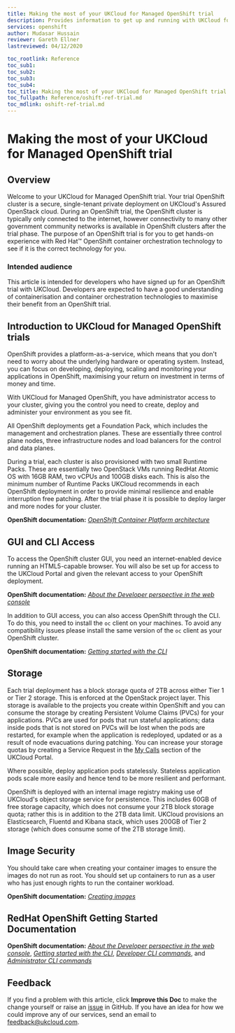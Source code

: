 ```yaml
---
title: Making the most of your UKCloud for Managed OpenShift trial
description: Provides information to get up and running with UKCloud for Managed OpenShift trials
services: openshift
author: Mudasar Hussain
reviewer: Gareth Ellner
lastreviewed: 04/12/2020

toc_rootlink: Reference
toc_sub1:
toc_sub2:
toc_sub3:
toc_sub4:
toc_title: Making the most of your UKCloud for Managed OpenShift trial
toc_fullpath: Reference/oshift-ref-trial.md
toc_mdlink: oshift-ref-trial.md
---
```


# Making the most of your UKCloud for Managed OpenShift trial

## Overview

Welcome to your UKCloud for Managed OpenShift trial. Your trial OpenShift cluster is a secure, single-tenant private deployment on UKCloud's Assured OpenStack cloud. During an OpenShift trial, the OpenShift cluster is typically only connected to the internet, however connectivity to many other government community networks is available in OpenShift clusters after the trial phase. The purpose of an OpenShift trial is for you to get hands-on experience with Red Hat&trade; OpenShift container orchestration technology to see if it is the correct technology for you.

### Intended audience

This article is intended for developers who have signed up for an OpenShift trial with UKCloud. Developers are expected to have a good understanding of containerisation and container orchestration technologies to maximise their benefit from an OpenShift trial.

## Introduction to UKCloud for Managed OpenShift trials

OpenShift provides a platform-as-a-service, which means that you don't need to worry about the underlying hardware or operating system. Instead, you can focus on developing, deploying, scaling and monitoring your applications in OpenShift, maximising your return on investment in terms of money and time.

With UKCloud for Managed OpenShift, you have administrator access to your cluster, giving you the control you need to create, deploy and administer your environment as you see fit.

All OpenShift deployments get a Foundation Pack, which includes the management and orchestration planes. These are essentially three control plane nodes, three infrastructure nodes and load balancers for the control and data planes.

During a trial, each cluster is also provisioned with two small Runtime Packs. These are essentially two OpenStack VMs running RedHat Atomic OS with 16GB RAM, two vCPUs and 100GB disks each. This is also the minimum number of Runtime Packs UKCloud recommends in each OpenShift deployment in order to provide minimal resilience and enable interruption free patching. After the trial phase it is possible to deploy larger and more nodes for your cluster.

**OpenShift documentation:** [*OpenShift Container Platform architecture*](https://docs.openshift.com/container-platform/4.6/architecture/architecture.html)

## GUI and CLI Access

To access the OpenShift cluster GUI, you need an internet-enabled device running an HTML5-capable browser. You will also be set up for access to the UKCloud Portal and given the relevant access to your OpenShift deployment.

**OpenShift documentation:** [*About the Developer perspective in the web console*](https://docs.openshift.com/container-platform/4.6/web_console/odc-about-developer-perspective.html)

In addition to GUI access, you can also access OpenShift through the CLI. To do this, you need to install the `oc` client on your machines. To avoid any compatibility issues please install the same version of the `oc` client as your OpenShift cluster. 

**OpenShift documentation:** [*Getting started with the CLI*](https://docs.openshift.com/container-platform/4.6/cli_reference/openshift_cli/getting-started-cli.html)

## Storage

Each trial deployment has a block storage quota of 2TB across either Tier 1 or Tier 2 storage. This is enforced at the OpenStack project layer. This storage is available to the projects you create within OpenShift and you can consume the storage by creating Persistent Volume Claims (PVCs) for your applications. PVCs are used for pods that run stateful applications; data inside pods that is not stored on PVCs will be lost when the pods are restarted, for example when the application is redeployed, updated or as a result of node evacuations during patching. You can increase your storage quotas by creating a Service Request in the [My Calls](https://portal.skyscapecloud.com/support/ivanti) section of the UKCloud Portal. 

Where possible, deploy application pods statelessly. Stateless application pods scale more easily and hence tend to be more resilient and performant.

OpenShift is deployed with an internal image registry making use of UKCloud's object storage service for persistence. This includes 60GB of free storage capacity, which does not consume your 2TB block storage quota; rather this is in addition to the 2TB data limit. UKCloud provisions an Elasticsearch, Fluentd and Kibana stack, which uses 200GB of Tier 2 storage (which does consume some of the 2TB storage limit).

## Image Security

You should take care when creating your container images to ensure the images do not run as root. You should set up containers to run as a user who has just enough rights to run the container workload.

**OpenShift documentation:** [*Creating images*](https://docs.openshift.com/container-platform/4.6/openshift_images/create-images.html)

## RedHat OpenShift Getting Started Documentation

**OpenShift documentation:** [*About the Developer perspective in the web console*](https://docs.openshift.com/container-platform/4.6/web_console/odc-about-developer-perspective.html), [*Getting started with the CLI*](https://docs.openshift.com/container-platform/4.6/cli_reference/openshift_cli/getting-started-cli.html), [*Developer CLI commands*](https://docs.openshift.com/container-platform/4.6/cli_reference/openshift_cli/developer-cli-commands.html), and [*Administrator CLI commands*](https://docs.openshift.com/container-platform/4.6/cli_reference/openshift_cli/administrator-cli-commands.html)

## Feedback

If you find a problem with this article, click **Improve this Doc** to make the change yourself or raise an [issue](https://github.com/UKCloud/documentation/issues) in GitHub. If you have an idea for how we could improve any of our services, send an email to <feedback@ukcloud.com>.
